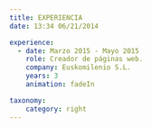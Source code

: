 ```yaml
---
title: EXPERIENCIA
date: 13:34 06/21/2014 

experience:
  - date: Marzo 2015 - Mayo 2015
    role: Creador de páginas web.
    company: Euskomilenio S.L.
    years: 3
    animation: fadeIn

taxonomy:
    category: right
---
```

